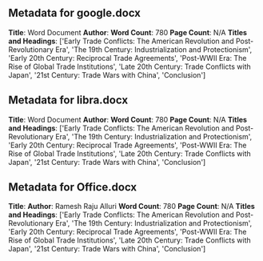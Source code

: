 ## Metadata for google.docx
**Title**: Word Document
**Author**: 
**Word Count**: 780
**Page Count**: N/A
**Titles and Headings**: ['Early Trade Conflicts: The American Revolution and Post-Revolutionary Era', 'The 19th Century: Industrialization and Protectionism', 'Early 20th Century: Reciprocal Trade Agreements', 'Post-WWII Era: The Rise of Global Trade Institutions', 'Late 20th Century: Trade Conflicts with Japan', '21st Century: Trade Wars with China', 'Conclusion']

## Metadata for libra.docx
**Title**: Word Document
**Author**: 
**Word Count**: 780
**Page Count**: N/A
**Titles and Headings**: ['Early Trade Conflicts: The American Revolution and Post-Revolutionary Era', 'The 19th Century: Industrialization and Protectionism', 'Early 20th Century: Reciprocal Trade Agreements', 'Post-WWII Era: The Rise of Global Trade Institutions', 'Late 20th Century: Trade Conflicts with Japan', '21st Century: Trade Wars with China', 'Conclusion']

## Metadata for Office.docx
**Title**: 
**Author**: Ramesh Raju Alluri
**Word Count**: 780
**Page Count**: N/A
**Titles and Headings**: ['Early Trade Conflicts: The American Revolution and Post-Revolutionary Era', 'The 19th Century: Industrialization and Protectionism', 'Early 20th Century: Reciprocal Trade Agreements', 'Post-WWII Era: The Rise of Global Trade Institutions', 'Late 20th Century: Trade Conflicts with Japan', '21st Century: Trade Wars with China', 'Conclusion']

